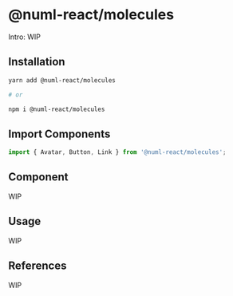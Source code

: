# @numl-react/molecules

Intro: WIP

## Installation

```sh
yarn add @numl-react/molecules

# or

npm i @numl-react/molecules
```

## Import Components

```jsx
import { Avatar, Button, Link } from '@numl-react/molecules';
```

## Component

WIP

## Usage

WIP

## References

WIP

